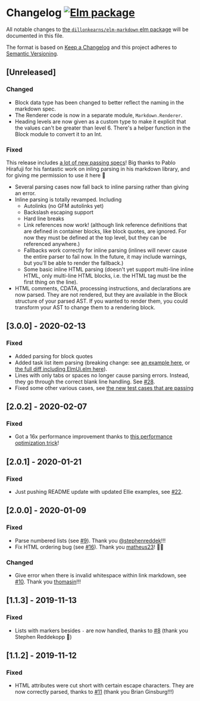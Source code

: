 # Changelog [![Elm package](https://img.shields.io/elm-package/v/dillonkearns/elm-markdown.svg)](https://package.elm-lang.org/packages/dillonkearns/elm-markdown/latest/)

All notable changes to
[the `dillonkearns/elm-markdown` elm package](http://package.elm-lang.org/packages/dillonkearns/elm-markdown/latest)
will be documented in this file.

The format is based on [Keep a Changelog](http://keepachangelog.com/en/1.0.0/)
and this project adheres to [Semantic Versioning](http://semver.org/spec/v2.0.0.html).

## [Unreleased]

### Changed
- Block data type has been changed to better reflect the naming in the markdown spec.
- The Renderer code is now in a separate module, `Markdown.Renderer`.
- Heading levels are now given as a custom type to make it explicit that the values can't be greater than level 6. There's a helper function in the Block module to convert it to an Int.

### Fixed

This release includes [a lot of new passing specs](https://github.com/dillonkearns/elm-markdown/pull/35/files#diff-3a49125c58477a39487c1c1ef69be134)! Big thanks to Pablo Hirafuji for
his fantastic work on inling parsing in his markdown library, and for giving me
permission to use it here 🙏

- Several parsing cases now fall back to inline parsing rather than giving an error.
- Inline parsing is totally revamped. Including
  - Autolinks (no GFM autolinks yet)
  - Backslash escaping support
  - Hard line breaks
  - Link references now work! (although link reference definitions that are defined in container blocks, like block quotes, are ignored. For now they must be defined at the top level, but they can be referenced anywhere.)
  - Fallbacks work correctly for inline parsing (inlines will never cause the entire parser to fail now. In the future, it may include warnings, but you'll be able to render the fallback.)
  - Some basic inline HTML parsing (doesn't yet support multi-line inline HTML, only multi-line HTML blocks, i.e. the HTML tag must be the first thing on the line).
- HTML comments, CDATA, processing instructions, and declarations are now parsed. They are not rendered, but they are available in the Block structure of your parsed AST. If you wanted to render them, you could transform your AST to change them to a rendering block.

## [3.0.0] - 2020-02-13

### Fixed
- Added parsing for block quotes
- Added task list item parsing (breaking change: see [an example here](https://github.com/dillonkearns/elm-markdown/blob/ed1bbe6f653e77d75a1b86710813a6b3c21a4cec/examples/src/ElmUi.elm#L198-L222), or [the full diff including ElmUi.elm here](https://github.com/dillonkearns/elm-markdown/compare/2.0.2...bc51469?expand=1#diff-5d05b9d569f6fb96977355f9ff688eb4L1-R231)).
- Lines with only tabs or spaces no longer cause parsing errors. Instead, they go through the correct
    blank line handling. See [#28](https://github.com/dillonkearns/elm-markdown/pull/28).
- Fixed some other various cases, see [the new test cases that are passing]( https://github.com/dillonkearns/elm-markdown/compare/2.0.2...bc51469?expand=1#diff-3a49125c58477a39487c1c1ef69be134)

## [2.0.2] - 2020-02-07

### Fixed
- Got a 16x performance improvement thanks to
    [this performance optimization trick](https://discourse.elm-lang.org/t/performance-optimization/5105)!

## [2.0.1] - 2020-01-21

### Fixed
- Just pushing README update with updated Ellie examples, see [#22](https://github.com/dillonkearns/elm-markdown/issues/22).

## [2.0.0] - 2020-01-09

### Fixed

- Parse numbered lists (see [#9](https://github.com/dillonkearns/elm-markdown/pull/9)). Thank you [@stephenreddek](https://github.com/stephenreddek)!!!
- Fix HTML ordering bug (see [#16](https://github.com/dillonkearns/elm-markdown/pull/16)). Thank you [matheus23](https://github.com/matheus23)! 🎉🙏

### Changed
- Give error when there is invalid whitespace within link markdown, see [#10](https://github.com/dillonkearns/elm-markdown/pull/10). Thank you [thomasin](https://github.com/thomasin)!!!

## [1.1.3] - 2019-11-13

### Fixed

- Lists with markers besides `-` are now handled, thanks to
  [#8](https://github.com/dillonkearns/elm-markdown/pull/8) (thank you Stephen Reddekopp 🙏)

## [1.1.2] - 2019-11-12

### Fixed

- HTML attributes were cut short with certain escape characters. They are now correctly parsed, thanks to
  [#11](https://github.com/dillonkearns/elm-markdown/pull/11) (thank you Brian Ginsburg!!!)
